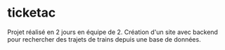 # ticketac
Projet réalisé en 2 jours en équipe de 2.
Création d'un site avec backend pour rechercher des trajets de trains depuis une base de données.

